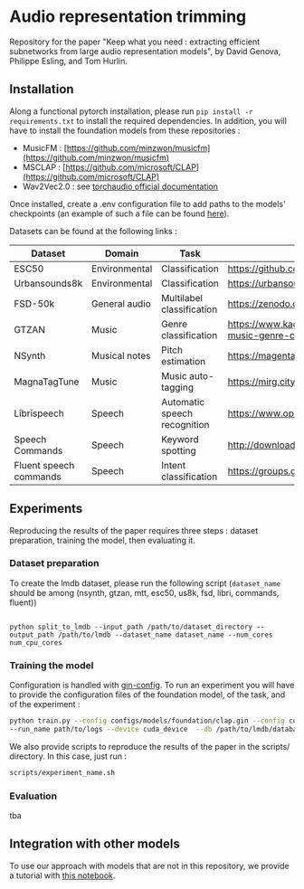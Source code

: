 # Audio representation trimming

Repository for the paper "Keep what you need : extracting efficient subnetworks from large audio representation models", by David Genova, Philippe Esling, and Tom Hurlin.

## Installation

Along a functional pytorch installation, please run ` pip install -r requirements.txt ` to install the required dependencies.
In addition, you will have to install the foundation models from these repositories :

- MusicFM : [https://github.com/minzwon/musicfm](https://github.com/minzwon/musicfm)
- MSCLAP : [https://github.com/microsoft/CLAP](https://github.com/microsoft/CLAP)
- Wav2Vec2.0 : see [torchaudio official documentation](https://pytorch.org/audio/main/models.html)

Once installed, create a .env configuration file to add paths to the models' checkpoints (an example of such a file can be found [here](./template.env)).

Datasets can be found at the following links :

<table>
<thead>
<tr>
<th>Dataset</th>
<th>Domain</th>
<th>Task</th>
<th>URL</th>
</tr>
</thead>
<tbody>

<tr>
<td>ESC50</td>
<td>Environmental</td>
<td>Classification</td>
<td><a href="https://github.com/karolpiczak/ESC-50">https://github.com/karolpiczak/ESC-50 </a></td>
</tr>

<tr>
<td>Urbansounds8k</td>
<td>Environmental</td>
<td>Classification</td>
<td><a href="https://urbansounddataset.weebly.com/urbansound8k.html">https://urbansounddataset.weebly.com/urbansound8k.html </a></td>

<tr>
<td>FSD-50k</td>
<td>General audio</td>
<td>Multilabel classification</td>
<td><a href="https://zenodo.org/records/4060432">https://zenodo.org/records/4060432 </a></td>
</tr>

<tr>
<td>GTZAN</td>
<td>Music</td>
<td>Genre classification</td>
<td><a href="https://www.kaggle.com/datasets/andradaolteanu/gtzan-dataset-music-genre-classification">https://www.kaggle.com/datasets/andradaolteanu/gtzan-dataset-music-genre-classification </a></td>
</tr>

<tr>
<td>NSynth</td>
<td>Musical notes</td>
<td>Pitch estimation</td>
<td><a href="https://magenta.tensorflow.org/datasets/nsynth">https://magenta.tensorflow.org/datasets/nsynth </a></td>
</tr>

<tr>
<td>MagnaTagTune</td>
<td>Music</td>
<td>Music auto-tagging</td>
<td><a href="https://mirg.city.ac.uk/codeapps/the-magnatagatune-dataset">https://mirg.city.ac.uk/codeapps/the-magnatagatune-dataset </a></td>
</tr>

<tr>
<td>Librispeech</td>
<td>Speech</td>
<td>Automatic speech recognition</td>
<td><a href="https://www.openslr.org/12">https://www.openslr.org/12 </a></td>
</tr>

<tr>
<td>Speech Commands</td>
<td>Speech</td>
<td>Keyword spotting</td>
<td><a href="http://download.tensorflow.org/data/speech_commands_v0.02.tar.gz">http://download.tensorflow.org/data/speech_commands_v0.02.tar.gz </a></td>
</tr>

<tr>
<td>Fluent speech commands</td>
<td>Speech</td>
<td>Intent classification</td>
<td><a href="https://groups.google.com/a/fluent.ai/g/fluent-speech-commands">https://groups.google.com/a/fluent.ai/g/fluent-speech-commands </a></td>
</tr>

</tbody>
</table>

## Experiments

Reproducing the results of the paper requires three steps : dataset preparation, training the model, then evaluating it.

### Dataset preparation

To create the lmdb dataset, please run the following script (``` dataset_name ``` should be among (nsynth, gtzan, mtt, esc50, us8k, fsd, libri, commands, fluent))

```shell

python split_to_lmdb --input_path /path/to/dataset_directory --output_path /path/to/lmdb --dataset_name dataset_name --num_cores num_cpu_cores 

```

### Training the model

Configuration is handled with [gin-config](https://github.com/google/gin-config). To run an experiment you will have to provide the configuration files of the foundation model, of the task, and of the experiment :

```bash
python train.py --config configs/models/foundation/clap.gin --config configs/tasks/classif.gin --config configs/experiment/mask.gin 
--run_name path/to/logs --device cuda_device  --db /path/to/lmdb/database --bs batch_size
```

We also provide scripts to reproduce the results of the paper in the scripts/ directory. In this case, just run :

```bash
scripts/experiment_name.sh
```

### Evaluation

tba

## Integration with other models

To use our approach with models that are not in this repository, we provide a tutorial with [this notebook](./notebooks/tutorial.ipynb).